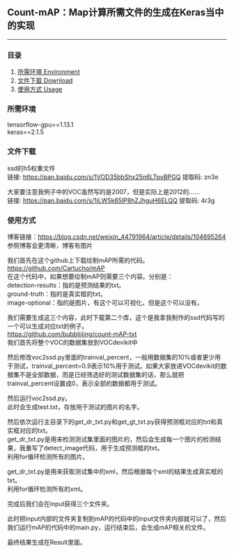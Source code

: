 ## Count-mAP：Map计算所需文件的生成在Keras当中的实现
---

### 目录
1. [所需环境 Environment](#所需环境)
2. [文件下载 Download](#文件下载)
3. [使用方式 Usage](#使用方式)

### 所需环境
tensorflow-gpu==1.13.1  
keras==2.1.5  

### 文件下载
ssd的h5权重文件  
链接: https://pan.baidu.com/s/1VOD35bbShx25n6LTpvBPGQ 提取码: zn3e  

大家要注意我例子中的VOC虽然写的是2007，但是实际上是2012的……  
链接: https://pan.baidu.com/s/1jLW5k65lP8hZJhguH6ELQQ 提取码: 4r3g  

### 使用方式
博客链接：https://blog.csdn.net/weixin_44791964/article/details/104695264  
参照博客会更清晰，博客有图片  

我们首先在这个github上下载绘制mAP所需的代码。  
https://github.com/Cartucho/mAP  
在这个代码中，如果想要绘制mAP则需要三个内容。分别是：  
detection-results：指的是预测结果的txt。  
ground-truth：指的是真实框的txt。  
image-optional：指的是图片，有这个可以可视化，但是这个可以没有。  
  
我们需要生成这三个内容，此时下载第二个库，这个是我拿我制作的ssd代码写的一个可以生成对应txt的例子。  
https://github.com/bubbliiiing/count-mAP-txt  
我们首先将整个VOC的数据集放到VOCdevikit中  
  
然后修改voc2ssd.py里面的trainval_percent，一般用数据集的10%或者更少用于测试，trainval_percent=0.9表示10%用于测试。如果大家放进VOCdevikit的数据集不是全部数据，而是已经筛选好的测试数据集的话，那么就把trainval_percent设置成0，表示全部的数据都用于测试。  
  
然后运行voc2ssd.py。  
此时会生成test.txt，存放用于测试的图片的名字。  
  
然后依次运行主目录下的get_dr_txt.py和get_gt_txt.py获得预测框对应的txt和真实框对应的txt。  
get_dr_txt.py是用来检测测试集里面的图片的，然后会生成每一个图片的检测结果，我重写了detect_image代码，用于生成预测框的txt。  
利用for循环检测所有的图片。  
  
get_dr_txt.py是用来获取测试集中的xml，然后根据每个xml的结果生成真实框的txt。  
利用for循环检测所有的xml。  

完成后我们会在input获得三个文件夹。  

此时把input内部的文件夹复制到mAP的代码中的input文件夹内部就可以了，然后我们运行mAP的代码中的main.py，运行结束后，会生成mAP相关的文件。  

最终结果生成在Result里面。  
